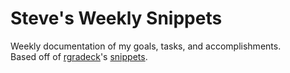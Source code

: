 # Steve's Weekly Snippets
Weekly documentation of my goals, tasks, and accomplishments.  
Based off of [rgradeck](https://github.com/rgradeck)'s [snippets](https://github.com/rgradeck/Snippets).
